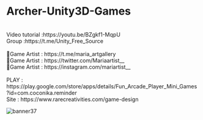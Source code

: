 # Archer-Unity3D-Games
<br />
Video tutorial :https://youtu.be/BZgkf1-MqpU<br />
Group :https://t.me/Unity_Free_Source<br /><br />
🎨Game Artist : https://t.me/maria_artgallery<br />
🎨Game Artist : https://twitter.com/Mariaartist__<br />
🎨Game Artist : https://instagram.com/mariartist__<br /><br />
PLAY : https://play.google.com/store/apps/details/Fun_Arcade_Player_Mini_Games?id=com.coconika.reminder<br />
Site : https://www.rarecreativities.com/game-design <br />



![banner37](https://user-images.githubusercontent.com/83016119/214483855-df526524-ec39-422b-8902-3cb02603ee9c.png)
